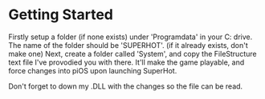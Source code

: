 # Getting Started
Firstly setup a folder (if none exists) under 'Programdata' in your C: drive. The name of the folder should be 'SUPERHOT'. (if it already exists, don't make one)
Next, create a folder called 'System', and copy the FileStructure text file I've provodied you with there. It'll make the game playable, and force changes into piOS upon launching SuperHot.

Don't forget to down my .DLL with the changes so the file can be read.
